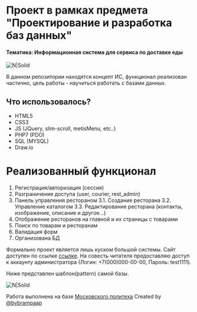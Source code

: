 # Проект в рамках предмета "Проектирование и разработка баз данных"


#### Тематика: Информационная система для сервиса по доставке еды

![N|Solid](https://i.ibb.co/MN700dp/Screenshot-2020-05-27-at-10-34-17-AM.png)

В данном репозитории находятся концепт ИС, функционал реализован частично, цель работы - научиться работать с базами данных.

## Что использовалось?
  - HTML5
  - CSS3 
  - JS (JQuery, slim-scroll, metisMenu, etc..)
  - PHP7 (PDO)
  - SQL (MYSQL)
  - Draw.io

# Реализованный функционал

  1. Регистрация/авторизация (сессия)
  2. Разграничение доступа (user, courier, rest_admin)
  3. Панель управления рестораном
    3.1. Создание ресторана
    3.2. Управление каталогом
    3.3. Редактирование ресторана (контакты, изображение, описание и другое...)
  4. Отображение ресторанов на главной и их страницы с товарами
  5. Поиск по товарам и ресторанам
  6. Валидация форм
  6. Организована БД
 
Формально проект является лишь куском большой системы. Сайт доступен по ссылке [ссылке](http://bd-del.std-1257.ist.mospolytech.ru/). На совесть читателя предоставляю доступ к аккаунту администратора (Логин: +7(000)000-00-00, Пароль: test1111). 

Ниже представлен шаблон(pattern) самой базы.

![N|Solid](https://i.ibb.co/6ZMRKk0/pattern-BD.png)

Работа выполнена на базе [Московского политеха](https://new.mospolytech.ru)
Created by [@bybrampaap](https://vk.com/bybrampaap)

